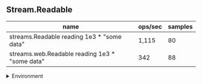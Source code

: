 ## Stream.Readable

|name|ops/sec|samples|
|-|-|-|
|streams.Readable reading 1e3 * "some data"|1,115|80|
|streams.web.Readable reading 1e3 * "some data"|342|88|


<details>
<summary>Environment</summary>

* __Machine:__ linux x64 | 2 vCPUs | 6.8GB Mem
* __Run:__ Tue Oct 10 2023 21:48:51 GMT+0000 (Coordinated Universal Time)
</details>

<!--
{"environment":{"platform":"linux","arch":"x64","cpus":2,"totalMemory":6.759757995605469},"benchmarks":"[{\"timeStamp\":1696974525642,\"currentTarget\":{\"0\":{\"name\":\"streams.Readable reading 1e3 * \\\"some data\\\"\",\"options\":{\"async\":false,\"defer\":true,\"delay\":0.005,\"initCount\":1,\"maxTime\":5,\"minSamples\":5,\"minTime\":0.05},\"async\":false,\"defer\":true,\"delay\":0.005,\"initCount\":1,\"maxTime\":5,\"minSamples\":5,\"minTime\":0.05,\"id\":1,\"stats\":{\"moe\":0.00022326996876611294,\"rme\":24.901687268227548,\"sem\":0.00011391324937046578,\"deviation\":0.0010188710765209866,\"mean\":0.0008966057856287778,\"sample\":[0.009837890375,0.000977979046153846,0.0008161115846153846,0.0008209242,0.0013799021230769231,0.0007841818000000001,0.0008403023846153847,0.0008273154,0.0007816878,0.0008538631515151515,0.0009136928181818182,0.0007497129850746268,0.0007863571492537313,0.000746551567164179,0.0009386297462686566,0.0008310839402985075,0.0008057196119402986,0.0008257806119402986,0.0008980330895522389,0.000752229552238806,0.0007755579402985075,0.0008430041343283583,0.0007773640298507462,0.000848320880597015,0.0007774741323529412,0.0007381406911764706,0.0007421203529411765,0.000802950794117647,0.0007495267205882353,0.0007370406176470588,0.0007341680869565217,0.0007329375507246377,0.0007317389275362319,0.0007426367391304348,0.0007386248840579709,0.0007277676666666667,0.0008176372753623188,0.0007433962173913044,0.0007447687681159421,0.0007377002028985508,0.0009369073623188405,0.0014258029565217393,0.0007857105652173912,0.000762326115942029,0.0007483732898550724,0.0007508589710144927,0.0007915325507246377,0.0007306953623188406,0.0007059022816901408,0.0007066361267605634,0.0007071910985915492,0.000706496690140845,0.0007067290845070422,0.0007170818591549297,0.0007121730985915493,0.0007100870422535211,0.0007081700281690141,0.0007171227042253521,0.0007138168591549295,0.0007178734507042253,0.0007632171549295775,0.0007711035633802816,0.0007829071267605633,0.0007475063098591549,0.0007552053802816901,0.0007846748591549296,0.0007650214929577464,0.0007406100985915493,0.0007440469295774648,0.0007244752816901409,0.0007381888309859155,0.0007258950845070423,0.0007372943943661972,0.0007324264929577465,0.0007264275070422535,0.0007188213943661972,0.000729477,0.0007199327323943662,0.0007273219436619718,0.0007215962253521126],\"variance\":0.000001038098270571034},\"times\":{\"cycle\":0.06365901077964323,\"elapsed\":5.935,\"period\":0.0008966057856287778,\"timeStamp\":1696974519706},\"_timerId\":{\"_idleTimeout\":5,\"_idlePrev\":null,\"_idleNext\":null,\"_idleStart\":114,\"_repeat\":null,\"_destroyed\":true},\"events\":{\"complete\":[]},\"running\":false,\"count\":71,\"cycles\":4,\"hz\":1115.317362466843},\"1\":{\"name\":\"streams.web.Readable reading 1e3 * \\\"some data\\\"\",\"options\":{\"async\":false,\"defer\":true,\"delay\":0.005,\"initCount\":1,\"maxTime\":5,\"minSamples\":5,\"minTime\":0.05},\"async\":false,\"defer\":true,\"delay\":0.005,\"initCount\":1,\"maxTime\":5,\"minSamples\":5,\"minTime\":0.05,\"id\":2,\"stats\":{\"moe\":0.0000172558670171999,\"rme\":0.5908569445062769,\"sem\":0.000008804013784285664,\"deviation\":0.00008258897000703238,\"mean\":0.0029204813749999993,\"sample\":[0.0029009607777777777,0.0029243677777777777,0.0029295903333333333,0.0029206287222222223,0.002900560777777778,0.0029233677777777776,0.002925306777777778,0.0028828762777777777,0.0028706532777777777,0.002907183388888889,0.003400570111111111,0.0028863765,0.0028492686111111112,0.0031178522222222223,0.0029031331111111108,0.0030980843333333332,0.0029336628333333334,0.002902038611111111,0.002873070111111111,0.0028614749444444442,0.0028477518333333337,0.0028853097777777775,0.0028942492777777776,0.0028644418333333335,0.002894838166666667,0.0029091334999999997,0.0028755925,0.002894904888888889,0.002904733222222222,0.002953080722222222,0.002897860611111111,0.002864236222222222,0.0030260242222222224,0.0029031053333333336,0.0029900441666666664,0.0028639362222222225,0.0028727812222222224,0.002897377222222222,0.002967048277777778,0.002944746888888889,0.002887837722222222,0.002902383111111111,0.002928290277777778,0.0028899600555555554,0.002875153611111111,0.0028923435555555555,0.0029050554444444445,0.0031576158333333337,0.0028589192222222225,0.003022929611111111,0.0029074056666666664,0.0029068778333333333,0.002995289,0.002898021722222222,0.002920012,0.002839240222222222,0.0028606971666666667,0.0029068722222222224,0.002895927111111111,0.0028780593333333337,0.0030850835000000004,0.0029033442222222224,0.002885015333333333,0.002855924611111111,0.002996561277777778,0.0029140171666666667,0.002888948944444444,0.0028502853333333333,0.003049120111111111,0.0029083668333333337,0.0028693588333333336,0.0028603693333333334,0.00285338,0.0028782482222222223,0.0028872265555555557,0.0028400791666666667,0.002855030111111111,0.002890499,0.002870853277777778,0.0028376345555555555,0.002839745833333333,0.0029949445,0.0030682981666666667,0.0029581919444444443,0.0029383797777777776,0.002921917722222222,0.0029259846666666667,0.0029844378888888887],\"variance\":6.820937966822495e-9},\"times\":{\"cycle\":0.05256866474999999,\"elapsed\":5.896,\"period\":0.0029204813749999993,\"timeStamp\":1696974525667},\"_timerId\":{\"_idleTimeout\":5,\"_idlePrev\":null,\"_idleNext\":null,\"_idleStart\":6073,\"_repeat\":null,\"_destroyed\":true},\"events\":{\"complete\":[]},\"running\":false,\"count\":18,\"cycles\":5,\"hz\":342.4093057261837},\"options\":{},\"events\":{\"start\":[null],\"cycle\":[null,null],\"complete\":[null,null]},\"length\":2,\"running\":false},\"type\":\"cycle\",\"target\":{\"name\":\"streams.Readable reading 1e3 * \\\"some data\\\"\",\"options\":{\"async\":false,\"defer\":true,\"delay\":0.005,\"initCount\":1,\"maxTime\":5,\"minSamples\":5,\"minTime\":0.05},\"async\":false,\"defer\":true,\"delay\":0.005,\"initCount\":1,\"maxTime\":5,\"minSamples\":5,\"minTime\":0.05,\"id\":1,\"stats\":{\"moe\":0.00022326996876611294,\"rme\":24.901687268227548,\"sem\":0.00011391324937046578,\"deviation\":0.0010188710765209866,\"mean\":0.0008966057856287778,\"sample\":[0.009837890375,0.000977979046153846,0.0008161115846153846,0.0008209242,0.0013799021230769231,0.0007841818000000001,0.0008403023846153847,0.0008273154,0.0007816878,0.0008538631515151515,0.0009136928181818182,0.0007497129850746268,0.0007863571492537313,0.000746551567164179,0.0009386297462686566,0.0008310839402985075,0.0008057196119402986,0.0008257806119402986,0.0008980330895522389,0.000752229552238806,0.0007755579402985075,0.0008430041343283583,0.0007773640298507462,0.000848320880597015,0.0007774741323529412,0.0007381406911764706,0.0007421203529411765,0.000802950794117647,0.0007495267205882353,0.0007370406176470588,0.0007341680869565217,0.0007329375507246377,0.0007317389275362319,0.0007426367391304348,0.0007386248840579709,0.0007277676666666667,0.0008176372753623188,0.0007433962173913044,0.0007447687681159421,0.0007377002028985508,0.0009369073623188405,0.0014258029565217393,0.0007857105652173912,0.000762326115942029,0.0007483732898550724,0.0007508589710144927,0.0007915325507246377,0.0007306953623188406,0.0007059022816901408,0.0007066361267605634,0.0007071910985915492,0.000706496690140845,0.0007067290845070422,0.0007170818591549297,0.0007121730985915493,0.0007100870422535211,0.0007081700281690141,0.0007171227042253521,0.0007138168591549295,0.0007178734507042253,0.0007632171549295775,0.0007711035633802816,0.0007829071267605633,0.0007475063098591549,0.0007552053802816901,0.0007846748591549296,0.0007650214929577464,0.0007406100985915493,0.0007440469295774648,0.0007244752816901409,0.0007381888309859155,0.0007258950845070423,0.0007372943943661972,0.0007324264929577465,0.0007264275070422535,0.0007188213943661972,0.000729477,0.0007199327323943662,0.0007273219436619718,0.0007215962253521126],\"variance\":0.000001038098270571034},\"times\":{\"cycle\":0.06365901077964323,\"elapsed\":5.935,\"period\":0.0008966057856287778,\"timeStamp\":1696974519706},\"_timerId\":{\"_idleTimeout\":5,\"_idlePrev\":null,\"_idleNext\":null,\"_idleStart\":114,\"_repeat\":null,\"_destroyed\":true},\"events\":{\"complete\":[]},\"running\":false,\"count\":71,\"cycles\":4,\"hz\":1115.317362466843},\"aborted\":false},{\"timeStamp\":1696974531563,\"currentTarget\":{\"0\":{\"name\":\"streams.Readable reading 1e3 * \\\"some data\\\"\",\"options\":{\"async\":false,\"defer\":true,\"delay\":0.005,\"initCount\":1,\"maxTime\":5,\"minSamples\":5,\"minTime\":0.05},\"async\":false,\"defer\":true,\"delay\":0.005,\"initCount\":1,\"maxTime\":5,\"minSamples\":5,\"minTime\":0.05,\"id\":1,\"stats\":{\"moe\":0.00022326996876611294,\"rme\":24.901687268227548,\"sem\":0.00011391324937046578,\"deviation\":0.0010188710765209866,\"mean\":0.0008966057856287778,\"sample\":[0.009837890375,0.000977979046153846,0.0008161115846153846,0.0008209242,0.0013799021230769231,0.0007841818000000001,0.0008403023846153847,0.0008273154,0.0007816878,0.0008538631515151515,0.0009136928181818182,0.0007497129850746268,0.0007863571492537313,0.000746551567164179,0.0009386297462686566,0.0008310839402985075,0.0008057196119402986,0.0008257806119402986,0.0008980330895522389,0.000752229552238806,0.0007755579402985075,0.0008430041343283583,0.0007773640298507462,0.000848320880597015,0.0007774741323529412,0.0007381406911764706,0.0007421203529411765,0.000802950794117647,0.0007495267205882353,0.0007370406176470588,0.0007341680869565217,0.0007329375507246377,0.0007317389275362319,0.0007426367391304348,0.0007386248840579709,0.0007277676666666667,0.0008176372753623188,0.0007433962173913044,0.0007447687681159421,0.0007377002028985508,0.0009369073623188405,0.0014258029565217393,0.0007857105652173912,0.000762326115942029,0.0007483732898550724,0.0007508589710144927,0.0007915325507246377,0.0007306953623188406,0.0007059022816901408,0.0007066361267605634,0.0007071910985915492,0.000706496690140845,0.0007067290845070422,0.0007170818591549297,0.0007121730985915493,0.0007100870422535211,0.0007081700281690141,0.0007171227042253521,0.0007138168591549295,0.0007178734507042253,0.0007632171549295775,0.0007711035633802816,0.0007829071267605633,0.0007475063098591549,0.0007552053802816901,0.0007846748591549296,0.0007650214929577464,0.0007406100985915493,0.0007440469295774648,0.0007244752816901409,0.0007381888309859155,0.0007258950845070423,0.0007372943943661972,0.0007324264929577465,0.0007264275070422535,0.0007188213943661972,0.000729477,0.0007199327323943662,0.0007273219436619718,0.0007215962253521126],\"variance\":0.000001038098270571034},\"times\":{\"cycle\":0.06365901077964323,\"elapsed\":5.935,\"period\":0.0008966057856287778,\"timeStamp\":1696974519706},\"_timerId\":{\"_idleTimeout\":5,\"_idlePrev\":null,\"_idleNext\":null,\"_idleStart\":114,\"_repeat\":null,\"_destroyed\":true},\"events\":{\"complete\":[]},\"running\":false,\"count\":71,\"cycles\":4,\"hz\":1115.317362466843},\"1\":{\"name\":\"streams.web.Readable reading 1e3 * \\\"some data\\\"\",\"options\":{\"async\":false,\"defer\":true,\"delay\":0.005,\"initCount\":1,\"maxTime\":5,\"minSamples\":5,\"minTime\":0.05},\"async\":false,\"defer\":true,\"delay\":0.005,\"initCount\":1,\"maxTime\":5,\"minSamples\":5,\"minTime\":0.05,\"id\":2,\"stats\":{\"moe\":0.0000172558670171999,\"rme\":0.5908569445062769,\"sem\":0.000008804013784285664,\"deviation\":0.00008258897000703238,\"mean\":0.0029204813749999993,\"sample\":[0.0029009607777777777,0.0029243677777777777,0.0029295903333333333,0.0029206287222222223,0.002900560777777778,0.0029233677777777776,0.002925306777777778,0.0028828762777777777,0.0028706532777777777,0.002907183388888889,0.003400570111111111,0.0028863765,0.0028492686111111112,0.0031178522222222223,0.0029031331111111108,0.0030980843333333332,0.0029336628333333334,0.002902038611111111,0.002873070111111111,0.0028614749444444442,0.0028477518333333337,0.0028853097777777775,0.0028942492777777776,0.0028644418333333335,0.002894838166666667,0.0029091334999999997,0.0028755925,0.002894904888888889,0.002904733222222222,0.002953080722222222,0.002897860611111111,0.002864236222222222,0.0030260242222222224,0.0029031053333333336,0.0029900441666666664,0.0028639362222222225,0.0028727812222222224,0.002897377222222222,0.002967048277777778,0.002944746888888889,0.002887837722222222,0.002902383111111111,0.002928290277777778,0.0028899600555555554,0.002875153611111111,0.0028923435555555555,0.0029050554444444445,0.0031576158333333337,0.0028589192222222225,0.003022929611111111,0.0029074056666666664,0.0029068778333333333,0.002995289,0.002898021722222222,0.002920012,0.002839240222222222,0.0028606971666666667,0.0029068722222222224,0.002895927111111111,0.0028780593333333337,0.0030850835000000004,0.0029033442222222224,0.002885015333333333,0.002855924611111111,0.002996561277777778,0.0029140171666666667,0.002888948944444444,0.0028502853333333333,0.003049120111111111,0.0029083668333333337,0.0028693588333333336,0.0028603693333333334,0.00285338,0.0028782482222222223,0.0028872265555555557,0.0028400791666666667,0.002855030111111111,0.002890499,0.002870853277777778,0.0028376345555555555,0.002839745833333333,0.0029949445,0.0030682981666666667,0.0029581919444444443,0.0029383797777777776,0.002921917722222222,0.0029259846666666667,0.0029844378888888887],\"variance\":6.820937966822495e-9},\"times\":{\"cycle\":0.05256866474999999,\"elapsed\":5.896,\"period\":0.0029204813749999993,\"timeStamp\":1696974525667},\"_timerId\":{\"_idleTimeout\":5,\"_idlePrev\":null,\"_idleNext\":null,\"_idleStart\":6073,\"_repeat\":null,\"_destroyed\":true},\"events\":{\"complete\":[]},\"running\":false,\"count\":18,\"cycles\":5,\"hz\":342.4093057261837},\"options\":{},\"events\":{\"start\":[null],\"cycle\":[null,null],\"complete\":[null,null]},\"length\":2,\"running\":false},\"type\":\"cycle\",\"target\":{\"name\":\"streams.web.Readable reading 1e3 * \\\"some data\\\"\",\"options\":{\"async\":false,\"defer\":true,\"delay\":0.005,\"initCount\":1,\"maxTime\":5,\"minSamples\":5,\"minTime\":0.05},\"async\":false,\"defer\":true,\"delay\":0.005,\"initCount\":1,\"maxTime\":5,\"minSamples\":5,\"minTime\":0.05,\"id\":2,\"stats\":{\"moe\":0.0000172558670171999,\"rme\":0.5908569445062769,\"sem\":0.000008804013784285664,\"deviation\":0.00008258897000703238,\"mean\":0.0029204813749999993,\"sample\":[0.0029009607777777777,0.0029243677777777777,0.0029295903333333333,0.0029206287222222223,0.002900560777777778,0.0029233677777777776,0.002925306777777778,0.0028828762777777777,0.0028706532777777777,0.002907183388888889,0.003400570111111111,0.0028863765,0.0028492686111111112,0.0031178522222222223,0.0029031331111111108,0.0030980843333333332,0.0029336628333333334,0.002902038611111111,0.002873070111111111,0.0028614749444444442,0.0028477518333333337,0.0028853097777777775,0.0028942492777777776,0.0028644418333333335,0.002894838166666667,0.0029091334999999997,0.0028755925,0.002894904888888889,0.002904733222222222,0.002953080722222222,0.002897860611111111,0.002864236222222222,0.0030260242222222224,0.0029031053333333336,0.0029900441666666664,0.0028639362222222225,0.0028727812222222224,0.002897377222222222,0.002967048277777778,0.002944746888888889,0.002887837722222222,0.002902383111111111,0.002928290277777778,0.0028899600555555554,0.002875153611111111,0.0028923435555555555,0.0029050554444444445,0.0031576158333333337,0.0028589192222222225,0.003022929611111111,0.0029074056666666664,0.0029068778333333333,0.002995289,0.002898021722222222,0.002920012,0.002839240222222222,0.0028606971666666667,0.0029068722222222224,0.002895927111111111,0.0028780593333333337,0.0030850835000000004,0.0029033442222222224,0.002885015333333333,0.002855924611111111,0.002996561277777778,0.0029140171666666667,0.002888948944444444,0.0028502853333333333,0.003049120111111111,0.0029083668333333337,0.0028693588333333336,0.0028603693333333334,0.00285338,0.0028782482222222223,0.0028872265555555557,0.0028400791666666667,0.002855030111111111,0.002890499,0.002870853277777778,0.0028376345555555555,0.002839745833333333,0.0029949445,0.0030682981666666667,0.0029581919444444443,0.0029383797777777776,0.002921917722222222,0.0029259846666666667,0.0029844378888888887],\"variance\":6.820937966822495e-9},\"times\":{\"cycle\":0.05256866474999999,\"elapsed\":5.896,\"period\":0.0029204813749999993,\"timeStamp\":1696974525667},\"_timerId\":{\"_idleTimeout\":5,\"_idlePrev\":null,\"_idleNext\":null,\"_idleStart\":6073,\"_repeat\":null,\"_destroyed\":true},\"events\":{\"complete\":[]},\"running\":false,\"count\":18,\"cycles\":5,\"hz\":342.4093057261837},\"aborted\":false}]"}-->
